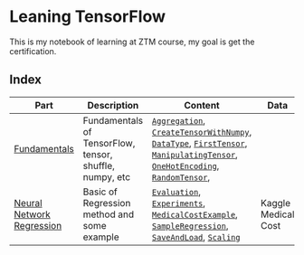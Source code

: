 # Leaning TensorFlow

This is my notebook of learning at ZTM course, my goal is get the certification. 

## Index
| Part | Description | Content | Data |
|------|-------------|---------|------|
| [Fundamentals](https://github.com/UncleThree0402/LearningTensorFlow/tree/master/Fundamentals) | Fundamentals of TensorFlow, tensor, shuffle, numpy, etc | [`Aggregation`](), [`CreateTensorWithNumpy`](), [`DataType`](), [`FirstTensor`](), [`ManipulatingTensor`](), [`OneHotEncoding`](), [`RandomTensor`](),
| [Neural Network Regression](https://github.com/UncleThree0402/LearningTensorFlow/tree/master/NeuralNetworkRegression) | Basic of Regression method and some example | [`Evaluation`](https://github.com/UncleThree0402/LearningTensorFlow/tree/master/NeuralNetworkRegression/Evaluation), [`Experiments`](https://github.com/UncleThree0402/LearningTensorFlow/tree/master/NeuralNetworkRegression/Experiments), [`MedicalCostExample`](https://github.com/UncleThree0402/LearningTensorFlow/tree/master/NeuralNetworkRegression/MedicalCostExample), [`SampleRegression`](https://github.com/UncleThree0402/LearningTensorFlow/tree/master/NeuralNetworkRegression/SampleRegression), [`SaveAndLoad`](https://github.com/UncleThree0402/LearningTensorFlow/tree/master/NeuralNetworkRegression/SaveAndLoad), [`Scaling`](https://github.com/UncleThree0402/LearningTensorFlow/tree/master/NeuralNetworkRegression/Scaling) | Kaggle Medical Cost |


